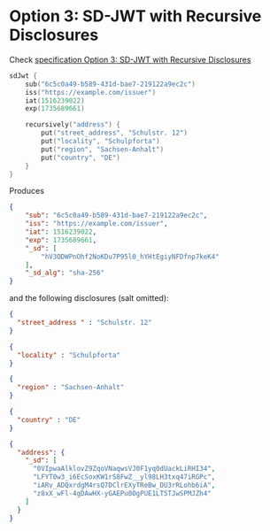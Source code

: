 # Option 3: SD-JWT with Recursive Disclosures

Check [specification Option 3: SD-JWT with Recursive Disclosures](https://www.ietf.org/archive/id/draft-ietf-oauth-selective-disclosure-jwt-05.html#name-option-3-sd-jwt-with-recurs)

```kotlin
sdJwt {
    sub("6c5c0a49-b589-431d-bae7-219122a9ec2c")
    iss("https://example.com/issuer")
    iat(1516239022)
    exp(1735689661)

    recursively("address") {
        put("street_address", "Schulstr. 12")
        put("locality", "Schulpforta")
        put("region", "Sachsen-Anhalt")
        put("country", "DE")
    }
}
```

Produces

```json
{
    "sub": "6c5c0a49-b589-431d-bae7-219122a9ec2c",
    "iss": "https://example.com/issuer",
    "iat": 1516239022,
    "exp": 1735689661,
    "_sd": [
        "hV3ODWPnOhf2NoKDu7P95l0_hYHtEgiyNFDfnp7keK4"
    ],
    "_sd_alg": "sha-256"
}
```
and the following disclosures (salt omitted):

```json 
{ 
  "street_address " : "Schulstr. 12"
}
```

```json 
{
  "locality" : "Schulpforta"
}
```
```json 
{
  "region" : "Sachsen-Anhalt"
}
```
```json 
{
  "country" : "DE"
}
```
```json 
{
  "address": {
    "_sd": [
      "0VIpwaAlklovZ9ZqoVNaqwsVJ0F1yq0dUackLiRHI34",
      "LFYT0w3_i6EcSoxKW1rS8FwZ__yl98LH3txq47iRGPc",
      "iARv_ADQxrdgM4rsQ7DClrEXyTReBw_DU3rRLohb6iA",
      "z8xX_wFl-4gDAwHX-yGAEPu0OgPUE1LT5TJwSPMJZh4"
    ]
  }
}
```